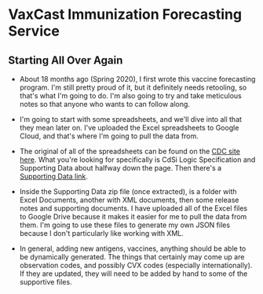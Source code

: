 # VaxCast Immunization Forecasting Service

## Starting All Over Again
- About 18 months ago (Spring 2020), I first wrote this vaccine forecasting program. I'm still pretty proud of it, but it definitely needs retooling, so that's what I'm going to do. I'm also going to try and take meticulous notes so that anyone who wants to can follow along.

- I'm going to start with some spreadsheets, and we'll dive into all that they mean later on. I've uploaded the Excel spreadsheets to Google Cloud, and that's where I'm going to pull the data from.

- The original of all of the spreadsheets can be found on the [CDC site here](https://www.cdc.gov/vaccines/programs/iis/cdsi.html). What you're looking for specifically is CdSi Logic Specification and Supporting Data about halfway down the page. Then there's a [Supporting Data link](https://www.cdc.gov/vaccines/programs/iis/downloads/supporting-data-4.16-508.zip).

- Inside the Supporting Data zip file (once extracted), is a folder with Excel Documents, another with XML documents, then some release notes and supporting documents. I have uploaded all of the Excel files to Google Drive because it makes it easier for me to pull the data from them. I'm going to use these files to generate my own JSON files because I don't particularly like working with XML.

- In general, adding new antigens, vaccines, anything should be able to be dynamically generated. The things that certainly may come up are observation codes, and possibly CVX codes (especially internationally). If they are updated, they will need to be added by hand to some of the supportive files.